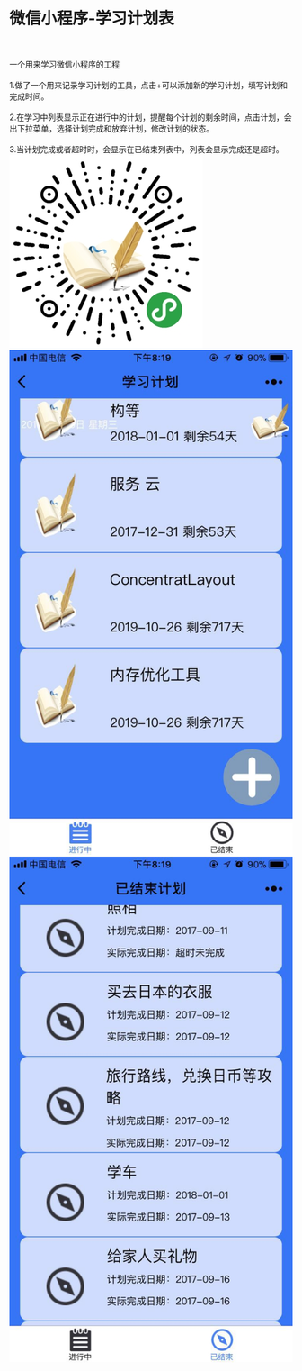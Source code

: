 # 微信小程序-学习计划表
</br></br>
一个用来学习微信小程序的工程</br></br>
1.做了一个用来记录学习计划的工具，点击+可以添加新的学习计划，填写计划和完成时间。</br></br>
2.在学习中列表显示正在进行中的计划，提醒每个计划的剩余时间，点击计划，会出下拉菜单，选择计划完成和放弃计划，修改计划的状态。</br></br>
3.当计划完成或者超时时，会显示在已结束列表中，列表会显示完成还是超时。</br>
![image](qrcode.jpg) </br>
![image](finished.jpg) </br>
![image](studying.jpg) 
